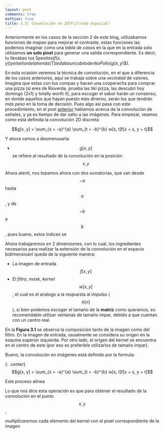 ```yaml
---
layout: post
comments: true
mathjax: true
title: 3.2| Convolución en 2D(Filtrado espacial)
--- 
```

Anteriormente en los casos de la sección 2 de este blog, utilizabamos funciones de mapeo para mejorar el contraste, estas funciones las podemos imaginar como una _tabla de casos_ en la que en la entrada solo utilizamos __un solo pixel__ para generar una salida correspondiente. Es decir, tu llevabas tus $5 pesitos ($$f(x,y)$$) y el señor de la tienda ($$T$$) te daba un cubito de rikoPollo ($$g(x,y)$$).

En esta ocasión veremos la técnica de _convolución_, en el que a diferencia de los casos anteriores, aquí se trabaja sobre una _vecindad_ de valores. Imagina que estas con tus compas y hacen una cooperacha para comprar una pizza (si eres de Rioverde, prueba las tiki pizza, las descubrí hoy domingo (2x1) y totally worth it), para escoger el sabor harán un consenso, en donde aquellos que hayan puesto más dinerou, serán los que tendrán _más peso_ en la toma de decisión. Pues algo así pasa con este procedimiento, en el post [anterior](https://bryanmed.github.io/Convoluci%C3%B3n/) hablamos acerca de la convolución de señales, y ya es tiempo de dar salto a las imágenes. Para empezar, veamos como está definida la convolución 2D discreta: 

$$g[x, y] = \sum_{s = -a}^{a} \sum_{t = -b}^{b} w[s, t]f[x + s, y + t]$$

Y ahora vamos a desmenusarla:

* $$g[x, y]$$ se refiere al resultado de la convolución en la posición $$x, y$$

Ahora atenti, nos topamos ahora con dos sumatorias, que van desde $$-a$$ hasta $$a$$, y de $$-b$$ a $$b$$, pues bueno, estos índices se 

Ahora trabajaremos en 2 dimensiones, con lo cual, los ingredientes necesarios para realizar la extensión de la convolución en el espacio bidimensioanl queda de la siguiente manera: 

* La imagen de entrada $$f[x, y]$$
* El _filtro_, _mask_, _kernel_ $$w[x, y]$$, el cual es el análogo a la respuesta al impulso ($$h[n]$$), si bien podemos escoger el tamaño de la __matriz__ como queramos, es recomendable utilizar ventanas de tamaño impar, debido a que cuentan con un centro real.

En la __Figura 3.1__ se observa la composición tanto de la imagen como del filtro. En la imagen de entrada, usualmente se considera su origen en la esquina superior izquierda. Por otro lado, el origen del kernel se encuentra en el centro de este (por eso es preferible utilizarlos de tamaño impar).

Bueno, la convolución en imágenes está definido por la formula:

{: .center}
$$g[x, y] = \sum_{s = -a}^{a} \sum_{t = -b}^{b} w[s, t]f[x + s, y + t]$$

Este proceso alinea 


Lo que nos dice esta operación es que para obtener el resultado de la convolución en el punto $$x, y$$, 

_multiplicaremos_ cada elemento del kernel con el pixel correspondiente de la imagen 
